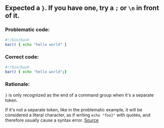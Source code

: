 ## Expected a `}`. If you have one, try a `;` or `\n` in front of it.

### Problematic code:

```sh
#!/bin/bash
bar() { echo "hello world" }
```

### Correct code:

```sh
#!/bin/bash
bar() { echo "hello world";}
```
### Rationale:

`}` is only recognized as the end of a command group when it's a separate token.

If it's not a separate token, like in the problematic example, it will be considered a literal character, as if writing `echo "foo}"` with quotes, and therefore usually cause a syntax error.
[Source](https://github.com/koalaman/shellcheck/wiki/SC1056)


